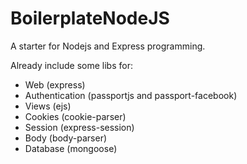 ﻿# BoilerplateNodeJS

A starter for Nodejs and Express programming.

Already include some libs for:
 - Web (express)
 - Authentication (passportjs and passport-facebook)
 - Views (ejs)
 - Cookies (cookie-parser)
 - Session (express-session)
 - Body (body-parser)
 - Database (mongoose)